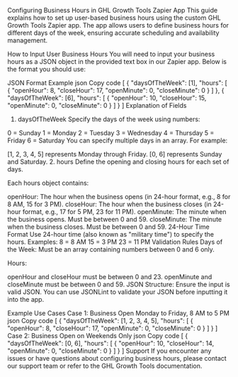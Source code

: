 Configuring Business Hours in GHL Growth Tools Zapier App
This guide explains how to set up user-based business hours using the custom GHL Growth Tools Zapier app. The app allows users to define business hours for different days of the week, ensuring accurate scheduling and availability management.

How to Input User Business Hours
You will need to input your business hours as a JSON object in the provided text box in our Zapier app. Below is the format you should use:

JSON Format Example
json
Copy code
[
  {
    "daysOfTheWeek": [1],
    "hours": [
      {
        "openHour": 8,
        "closeHour": 17,
        "openMinute": 0,
        "closeMinute": 0
      }
    ]
  },
  {
    "daysOfTheWeek": [6],
    "hours": [
      {
        "openHour": 10,
        "closeHour": 15,
        "openMinute": 0,
        "closeMinute": 0
      }
    ]
  }
]
Explanation of Fields
1. daysOfTheWeek
Specify the days of the week using numbers:

0 = Sunday
1 = Monday
2 = Tuesday
3 = Wednesday
4 = Thursday
5 = Friday
6 = Saturday
You can specify multiple days in an array. For example:

[1, 2, 3, 4, 5] represents Monday through Friday.
[0, 6] represents Sunday and Saturday.
2. hours
Define the opening and closing hours for each set of days.

Each hours object contains:

openHour: The hour when the business opens (in 24-hour format, e.g., 8 for 8 AM, 15 for 3 PM).
closeHour: The hour when the business closes (in 24-hour format, e.g., 17 for 5 PM, 23 for 11 PM).
openMinute: The minute when the business opens. Must be between 0 and 59.
closeMinute: The minute when the business closes. Must be between 0 and 59.
24-Hour Time Format
Use 24-hour time (also known as "military time") to specify the hours.
Examples:
8 = 8 AM
15 = 3 PM
23 = 11 PM
Validation Rules
Days of the Week:
Must be an array containing numbers between 0 and 6 only.

Hours:

openHour and closeHour must be between 0 and 23.
openMinute and closeMinute must be between 0 and 59.
JSON Structure:
Ensure the input is valid JSON. You can use JSONLint to validate your JSON before inputting it into the app.

Example Use Cases
Case 1: Business Open Monday to Friday, 8 AM to 5 PM
json
Copy code
[
  {
    "daysOfTheWeek": [1, 2, 3, 4, 5],
    "hours": [
      {
        "openHour": 8,
        "closeHour": 17,
        "openMinute": 0,
        "closeMinute": 0
      }
    ]
  }
]
Case 2: Business Open on Weekends Only
json
Copy code
[
  {
    "daysOfTheWeek": [0, 6],
    "hours": [
      {
        "openHour": 10,
        "closeHour": 14,
        "openMinute": 0,
        "closeMinute": 0
      }
    ]
  }
]
Support
If you encounter any issues or have questions about configuring business hours, please contact our support team or refer to the GHL Growth Tools documentation.


